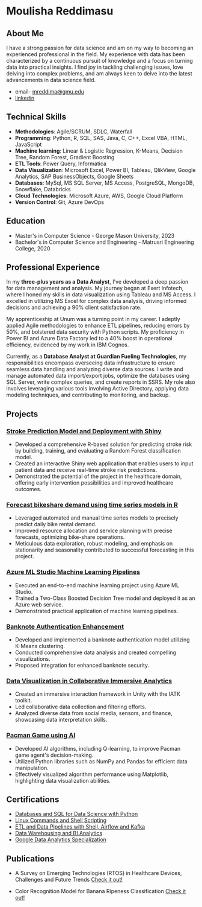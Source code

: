 
# Moulisha Reddimasu

## About Me

I have a strong passion for data science and am on my way to becoming an experienced professional in the field. My experience with data has been characterized by a continuous pursuit of knowledge and a focus on turning data into practical insights. I find joy in tackling challenging issues, love delving into complex problems, and am always keen to delve into the latest advancements in data science field.

- email-  mreddima@gmu.edu
- [linkedin](https://www.linkedin.com/in/moulisha-r-240679228/)

## Technical Skills

- **Methodologies**:	Agile/SCRUM, SDLC, Waterfall
- **Programming**:	Python, R, SQL, SAS, Java, C, C++, Excel VBA, HTML, JavaScript 
- **Machine learning**:	Linear & Logistic Regression, K-Means, Decision Tree, Random Forest, Gradient Boosting
- **ETL Tools**:	Power Query, Informatica
- **Data Visualization**:	Microsoft Excel, Power BI, Tableau, QlikView, Google Analytics, SAP BusinessObjects, Google Sheets
- **Databases**:	MySql, MS SQL Server, MS Access, PostgreSQL, MongoDB, Snowflake, Databricks 
- **Cloud Technologies**:	Microsoft Azure, AWS, Google Cloud Platform
- **Version Control**:	Git, Azure DevOps

## Education

- Master's in Computer Science - George Mason University, 2023
- Bachelor's in Computer Science and Engineering - Matrusri Engineering College, 2020

## Professional Experience

In my **three-plus years as a Data Analyst**, I've developed a deep passion for data management and analysis. My journey began at Exert Infotech, where I honed my skills in data visualization using Tableau and MS Access. I excelled in utilizing MS Excel for complex data analysis, driving informed decisions and achieving a 90% client satisfaction rate.

My apprenticeship at Unum was a turning point in my career. I adeptly applied Agile methodologies to enhance ETL pipelines, reducing errors by 50%, and bolstered data security with Python scripts. My proficiency in Power BI and Azure Data Factory led to a 40% boost in operational efficiency, evidenced by my work in IBM Cognos.

Currently, as a **Database Analyst at Guardian Fueling Technologies**, my responsibilities encompass overseeing data infrastructure to ensure seamless data handling and analyzing diverse data sources. I write and manage automated data import/export jobs, optimize the databases using SQL Server, write complex queries, and create reports in SSRS. My role also involves leveraging various tools involving Active Directory, applying data modeling techniques, and contributing to monitoring, and backup.

## Projects

### [Stroke Prediction Model and Deployment with Shiny](https://www.dropbox.com/scl/fi/3dtvuexqvhopdfrbvt7ke/Store_prediction_model.pdf?rlkey=sfg0ewecb7g05okwevy0140wb&dl=0)
- Developed a comprehensive R-based solution for predicting stroke risk by building, training, and evaluating a Random Forest classification model. 
- Created an interactive Shiny web application that enables users to input patient data and receive real-time stroke risk predictions. 
- Demonstrated the potential of the project in the healthcare domain, offering early intervention possibilities and improved healthcare outcomes.
  
### [Forecast bikeshare demand using time series models in R](https://www.dropbox.com/scl/fi/cvlp1nmibj4wj0423n491/Forecast_bikeshare_demand.pdf?rlkey=vmj86pmg306mtxsoyyh3g6k8q&dl=0)
- Leveraged automated and manual time series models to precisely predict daily bike rental demand.
- Improved resource allocation and service planning with precise forecasts, optimizing bike-share operations.
- Meticulous data exploration, robust modeling, and emphasis on stationarity and seasonality contributed to successful forecasting in this project.

### [Azure ML Studio Machine Learning Pipelines](https://www.dropbox.com/scl/fi/84rdeelygwfwtrgqqthg9/Machine-Learning-Pipeline-with-Azure-ML-Studio.pdf?rlkey=4d0usa3ig5hk9w595gq0qlb9f&dl=0) 

- Executed an end-to-end machine learning project using Azure ML Studio.
- Trained a Two-Class Boosted Decision Tree model and deployed it as an Azure web service.
- Demonstrated practical application of machine learning pipelines.

### [Banknote Authentication Enhancement](https://www.dropbox.com/scl/fi/v3ge13mfkbjdahlfp7sk4/BankNote-Authentication.pdf?rlkey=ukbsqic6ej59vc3g3pzy58ei2&dl=0)

- Developed and implemented a banknote authentication model utilizing K-Means clustering.
- Conducted comprehensive data analysis and created compelling visualizations.
- Proposed integration for enhanced banknote security.

### [Data Visualization in Collaborative Immersive Analytics](https://www.dropbox.com/scl/fi/0fq0r7tpqkoxt7pfma8yg/Collaborative-Imeersive-Analytics.pdf?rlkey=ot3q0gscxo3lqslg031af9zh9&dl=0)

- Created an immersive interaction framework in Unity with the IATK toolkit.
- Led collaborative data collection and filtering efforts.
- Analyzed diverse data from social media, sensors, and finance, showcasing data interpretation skills.

### [Pacman Game using AI](https://www.dropbox.com/scl/fi/wj7mpidwo8xvjfo99nt2t/Pacman-Game-using-AI.pdf?rlkey=e6y3jkh7arlix9sfcrry2ybua&dl=0)

- Developed AI algorithms, including Q-learning, to improve Pacman game agent's decision-making.
- Utilized Python libraries such as NumPy and Pandas for efficient data manipulation.
- Effectively visualized algorithm performance using Matplotlib, highlighting data visualization abilities.


## Certifications

- [Databases and SQL for Data Science with Python](https://coursera.org/verify/47S38TRTTLQB)
- [Linux Commands and Shell Scripting](https://coursera.org/verify/2H9BKNDDYKZW)
- [ETL and Data Pipelines with Shell, Airflow and Kafka](https://coursera.org/verify/AX8XLNZA6D8B)
- [Data Warehousing and BI Analytics](https://coursera.org/verify/SXXW8RGJP4ZV)
- [Google Data Analytics Specialization](https://www.coursera.org/account/accomplishments/specialization/certificate/DH6ZYPLW9BRH)

## Publications

- A Survey on Emerging Technologies (RTOS) in Healthcare Devices, Challenges and Future Trends [Check it out!](https://www.dropbox.com/scl/fi/cngsnj448q72v7o4c1667/Survey_Paper_Final.pdf?rlkey=tdoo5dyv1lumvs80040ne172r&dl=0)
  
- Color Recognition Model for Banana Ripeness Classification [Check it out!](https://www.dropbox.com/scl/fi/268f50x5fieqh8l3ukytq/color_recgonition.pdf?rlkey=t90nhk08m4rs8qu47k99d1wyy&dl=0)


